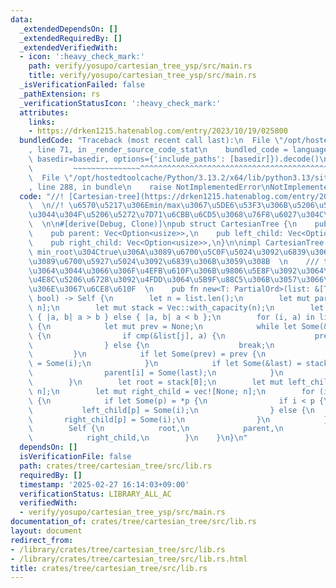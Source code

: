 ```yaml
---
data:
  _extendedDependsOn: []
  _extendedRequiredBy: []
  _extendedVerifiedWith:
  - icon: ':heavy_check_mark:'
    path: verify/yosupo/cartesian_tree_ysp/src/main.rs
    title: verify/yosupo/cartesian_tree_ysp/src/main.rs
  _isVerificationFailed: false
  _pathExtension: rs
  _verificationStatusIcon: ':heavy_check_mark:'
  attributes:
    links:
    - https://drken1215.hatenablog.com/entry/2023/10/19/025800
  bundledCode: "Traceback (most recent call last):\n  File \"/opt/hostedtoolcache/Python/3.13.2/x64/lib/python3.13/site-packages/onlinejudge_verify/documentation/build.py\"\
    , line 71, in _render_source_code_stat\n    bundled_code = language.bundle(stat.path,\
    \ basedir=basedir, options={'include_paths': [basedir]}).decode()\n          \
    \         ~~~~~~~~~~~~~~~^^^^^^^^^^^^^^^^^^^^^^^^^^^^^^^^^^^^^^^^^^^^^^^^^^^^^^^^^^^^^^^^^^\n\
    \  File \"/opt/hostedtoolcache/Python/3.13.2/x64/lib/python3.13/site-packages/onlinejudge_verify/languages/rust.py\"\
    , line 288, in bundle\n    raise NotImplementedError\nNotImplementedError\n"
  code: "//! [Cartesian-tree](https://drken1215.hatenablog.com/entry/2023/10/19/025800)\
    \  \n//! \u6570\u5217\u306Emin/max\u3067\u5DE6\u53F3\u306B\u5206\u5272\u3057\u3066\
    \u3044\u304F\u5206\u5272\u7D71\u6CBB\u6CD5\u3068\u76F8\u6027\u304C\u3088\u3044\
    \  \n\n#[derive(Debug, Clone)]\npub struct CartesianTree {\n    pub root: usize,\n\
    \    pub parent: Vec<Option<usize>>,\n    pub left_child: Vec<Option<usize>>,\n\
    \    pub right_child: Vec<Option<usize>>,\n}\n\nimpl CartesianTree {\n    ///\
    \ min_root\u304Ctrue\u306A\u3089\u6700\u5C0F\u5024\u3092\u6839\u306B\u3001false\u306A\
    \u3089\u6700\u5927\u5024\u3092\u6839\u306B\u3059\u308B  \n    /// tie-break\u306B\
    \u3064\u3044\u3066\u306F\u4EFB\u610F\u306B\u9806\u5E8F\u3092\u3064\u3051\u3066\
    \u4E8C\u5206\u6728\u3092\u4FDD\u3064\u5B9F\u88C5\u306B\u3057\u3066\u3044\u308B\
    \u306E\u3067\u6CE8\u610F  \n    pub fn new<T: PartialOrd>(list: &[T], min_root:\
    \ bool) -> Self {\n        let n = list.len();\n        let mut parent = vec![None;\
    \ n];\n        let mut stack = Vec::with_capacity(n);\n        let cmp = if min_root\
    \ { |a, b| a > b } else { |a, b| a < b };\n        for (i, a) in list.iter().enumerate()\
    \ {\n            let mut prev = None;\n            while let Some(&j) = stack.last()\
    \ {\n                if cmp(&list[j], a) {\n                    prev = stack.pop();\n\
    \                } else {\n                    break;\n                }\n   \
    \         }\n            if let Some(prev) = prev {\n                parent[prev]\
    \ = Some(i);\n            }\n            if let Some(&last) = stack.last() {\n\
    \                parent[i] = Some(last);\n            }\n            stack.push(i);\n\
    \        }\n        let root = stack[0];\n        let mut left_child = vec![None;\
    \ n];\n        let mut right_child = vec![None; n];\n        for (i, p) in parent.iter().enumerate()\
    \ {\n            if let Some(p) = *p {\n                if i < p {\n         \
    \           left_child[p] = Some(i);\n                } else {\n             \
    \       right_child[p] = Some(i);\n                }\n            }\n        }\n\
    \        Self {\n            root,\n            parent,\n            left_child,\n\
    \            right_child,\n        }\n    }\n}\n"
  dependsOn: []
  isVerificationFile: false
  path: crates/tree/cartesian_tree/src/lib.rs
  requiredBy: []
  timestamp: '2025-02-27 16:14:03+09:00'
  verificationStatus: LIBRARY_ALL_AC
  verifiedWith:
  - verify/yosupo/cartesian_tree_ysp/src/main.rs
documentation_of: crates/tree/cartesian_tree/src/lib.rs
layout: document
redirect_from:
- /library/crates/tree/cartesian_tree/src/lib.rs
- /library/crates/tree/cartesian_tree/src/lib.rs.html
title: crates/tree/cartesian_tree/src/lib.rs
---
```

